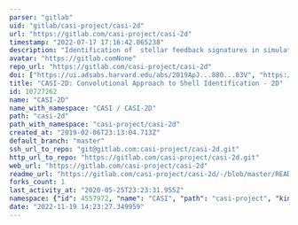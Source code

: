 ```yaml
---
parser: "gitlab"
uid: "gitlab/casi-project/casi-2d"
url: "https://gitlab.com/casi-project/casi-2d"
timestamp: "2022-07-17 17:16:42.065238"
description: "Identification of  stellar feedback signatures in simulated molecular clouds using methods from deep learning."
avatar: "https://gitlab.comNone"
repo_url: "https://gitlab.com/casi-project/casi-2d"
doi: ["https://ui.adsabs.harvard.edu/abs/2019ApJ...880...83V", "https://ui.adsabs.harvard.edu/abs/2019ascl.soft05023V/abstract"]
title: "CASI-2D: Convolutional Approach to Shell Identification - 2D"
id: 10727262
name: "CASI-2D"
name_with_namespace: "CASI / CASI-2D"
path: "casi-2d"
path_with_namespace: "casi-project/casi-2d"
created_at: "2019-02-06T23:13:04.713Z"
default_branch: "master"
ssh_url_to_repo: "git@gitlab.com:casi-project/casi-2d.git"
http_url_to_repo: "https://gitlab.com/casi-project/casi-2d.git"
web_url: "https://gitlab.com/casi-project/casi-2d"
readme_url: "https://gitlab.com/casi-project/casi-2d/-/blob/master/README.md"
forks_count: 1
last_activity_at: "2020-05-25T23:23:31.955Z"
namespace: {"id": 4557972, "name": "CASI", "path": "casi-project", "kind": "group", "full_path": "casi-project", "parent_id": null, "avatar_url": null, "web_url": "https://gitlab.com/groups/casi-project"}
date: "2022-11-19 14:23:27.349959"
---
```

